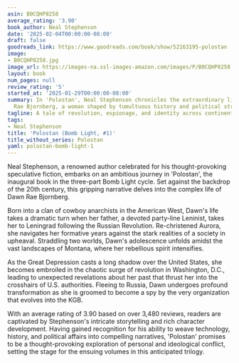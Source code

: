 ```yaml
---
asin: B0CQHP8258
average_rating: '3.90'
book_author: Neal Stephenson
date: '2025-02-04T00:00:00-08:00'
draft: false
goodreads_link: https://www.goodreads.com/book/show/52163195-polostan
image:
- B0CQHP8258.jpg
image_url: https://images-na.ssl-images-amazon.com/images/P/B0CQHP8258.01._SCLZZZZZZZ.jpg
layout: book
num_pages: null
review_rating: '5'
started_at: '2025-01-29T00:00:00-08:00'
summary: In 'Polostan', Neal Stephenson chronicles the extraordinary life of Dawn
  Rae Bjornberg, a woman shaped by tumultuous history and political strife.
tagline: A tale of revolution, espionage, and identity across continents.
tags:
- Neal Stephenson
title: 'Polostan (Bomb Light, #1)'
title_without_series: Polostan
yaml: polostan-bomb-light-1
---
```


Neal Stephenson, a renowned author celebrated for his thought-provoking speculative fiction, embarks on an ambitious journey in 'Polostan', the inaugural book in the three-part Bomb Light cycle. Set against the backdrop of the 20th century, this gripping narrative delves into the complex life of Dawn Rae Bjornberg. 

Born into a clan of cowboy anarchists in the American West, Dawn's life takes a dramatic turn when her father, a devoted party-line Leninist, takes her to Leningrad following the Russian Revolution. Re-christened Aurora, she navigates her formative years against the stark realities of a society in upheaval. Straddling two worlds, Dawn's adolescence unfolds amidst the vast landscapes of Montana, where her rebellious spirit intensifies. 

As the Great Depression casts a long shadow over the United States, she becomes embroiled in the chaotic surge of revolution in Washington, D.C., leading to unexpected revelations about her past that thrust her into the crosshairs of U.S. authorities. Fleeing to Russia, Dawn undergoes profound transformation as she is groomed to become a spy by the very organization that evolves into the KGB. 

With an average rating of 3.90 based on over 3,480 reviews, readers are captivated by Stephenson's intricate storytelling and rich character development. Having gained recognition for his ability to weave technology, history, and political affairs into compelling narratives, 'Polostan' promises to be a thought-provoking exploration of personal and ideological conflict, setting the stage for the ensuing volumes in this anticipated trilogy.